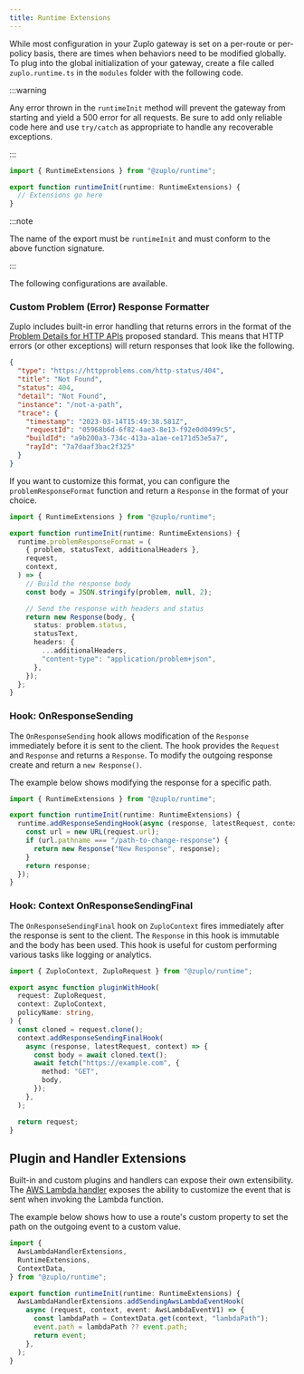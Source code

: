 ```yaml
---
title: Runtime Extensions
---
```


While most configuration in your Zuplo gateway is set on a per-route or
per-policy basis, there are times when behaviors need to be modified globally.
To plug into the global initialization of your gateway, create a file called
`zuplo.runtime.ts` in the `modules` folder with the following code.

:::warning

Any error thrown in the `runtimeInit` method will prevent the gateway from
starting and yield a 500 error for all requests. Be sure to add only reliable
code here and use `try/catch` as appropriate to handle any recoverable
exceptions.

:::

```ts
import { RuntimeExtensions } from "@zuplo/runtime";

export function runtimeInit(runtime: RuntimeExtensions) {
  // Extensions go here
}
```

:::note

The name of the export must be `runtimeInit` and must conform to the above
function signature.

:::

The following configurations are available.

### Custom Problem (Error) Response Formatter

Zuplo includes built-in error handling that returns errors in the format of the
[Problem Details for HTTP APIs](http://httpproblems.com/) proposed standard.
This means that HTTP errors (or other exceptions) will return responses that
look like the following.

```json
{
  "type": "https://httpproblems.com/http-status/404",
  "title": "Not Found",
  "status": 404,
  "detail": "Not Found",
  "instance": "/not-a-path",
  "trace": {
    "timestamp": "2023-03-14T15:49:38.581Z",
    "requestId": "05968b6d-6f82-4ae3-8e13-f92e0d0499c5",
    "buildId": "a9b200a3-734c-413a-a1ae-ce171d53e5a7",
    "rayId": "7a7daaf3bac2f325"
  }
}
```

If you want to customize this format, you can configure the
`problemResponseFormat` function and return a `Response` in the format of your
choice.

```ts
import { RuntimeExtensions } from "@zuplo/runtime";

export function runtimeInit(runtime: RuntimeExtensions) {
  runtime.problemResponseFormat = (
    { problem, statusText, additionalHeaders },
    request,
    context,
  ) => {
    // Build the response body
    const body = JSON.stringify(problem, null, 2);

    // Send the response with headers and status
    return new Response(body, {
      status: problem.status,
      statusText,
      headers: {
        ...additionalHeaders,
        "content-type": "application/problem+json",
      },
    });
  };
}
```

### Hook: OnResponseSending

The `OnResponseSending` hook allows modification of the `Response` immediately
before it is sent to the client. The hook provides the `Request` and `Response`
and returns a `Response`. To modify the outgoing response create and return a
`new Response()`.

The example below shows modifying the response for a specific path.

```ts
import { RuntimeExtensions } from "@zuplo/runtime";

export function runtimeInit(runtime: RuntimeExtensions) {
  runtime.addResponseSendingHook(async (response, latestRequest, context) => {
    const url = new URL(request.url);
    if (url.pathname === "/path-to-change-response") {
      return new Response("New Response", response);
    }
    return response;
  });
}
```

### Hook: Context OnResponseSendingFinal

The `OnResponseSendingFinal` hook on `ZuploContext` fires immediately after the
response is sent to the client. The `Response` in this hook is immutable and the
body has been used. This hook is useful for custom performing various tasks like
logging or analytics.

```ts
import { ZuploContext, ZuploRequest } from "@zuplo/runtime";

export async function pluginWithHook(
  request: ZuploRequest,
  context: ZuploContext,
  policyName: string,
) {
  const cloned = request.clone();
  context.addResponseSendingFinalHook(
    async (response, latestRequest, context) => {
      const body = await cloned.text();
      await fetch("https://example.com", {
        method: "GET",
        body,
      });
    },
  );

  return request;
}
```

## Plugin and Handler Extensions

Built-in and custom plugins and handlers can expose their own extensibility. The
[AWS Lambda handler](../handlers/aws-lambda.md) exposes the ability to customize
the event that is sent when invoking the Lambda function.

The example below shows how to use a route's custom property to set the path on
the outgoing event to a custom value.

```ts
import {
  AwsLambdaHandlerExtensions,
  RuntimeExtensions,
  ContextData,
} from "@zuplo/runtime";

export function runtimeInit(runtime: RuntimeExtensions) {
  AwsLambdaHandlerExtensions.addSendingAwsLambdaEventHook(
    async (request, context, event: AwsLambdaEventV1) => {
      const lambdaPath = ContextData.get(context, "lambdaPath");
      event.path = lambdaPath ?? event.path;
      return event;
    },
  );
}
```
